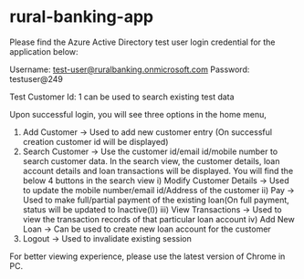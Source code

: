 # rural-banking-app

Please find the Azure Active Directory test user login credential for the application below:

Username: test-user@ruralbanking.onmicrosoft.com
Password: testuser@249

Test Customer Id: 1 can be used to search existing test data

Upon successful login, you will see three options in the home menu,
1) Add Customer -> Used to add new customer entry (On successful creation customer id will be displayed)
2) Search Customer -> Use the customer id/email id/mobile number to search customer data.
  In the search view, the customer details, loan account details and loan transactions will be displayed. 
  You will find the below 4 buttons in the search view
  i) Modify Customer Details -> Used to update the mobile number/email id/Address of the customer
  ii) Pay -> Used to make full/partial payment of the existing loan(On full payment, status will be updated to Inactive(I))
  iii) View Transactions -> Used to view the transaction records of that particular loan account
  iv) Add New Loan -> Can be used to create new loan account for the customer
3) Logout -> Used to invalidate existing session


For better viewing experience, please use the latest version of Chrome in PC.

